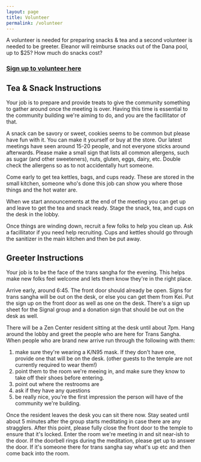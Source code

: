 ```yaml
---
layout: page
title: Volunteer
permalink: /volunteer
---
```


A volunteer is needed for preparing snacks & tea and a second volunteer is needed to be greeter. Eleanor will reimburse snacks out of the Dana pool, up to $25? How much do snacks cost? 

### [Sign up to volunteer here](https://docs.google.com/spreadsheets/d/1-eF7tl9Pzge-n5tqFYH8rhRo3_Sc3jWkhQhl0G7fkto/edit#gid=0)

## Tea & Snack Instructions 

Your job is to prepare and provide treats to give the community something to gather around once the meeting is over. Having this time is essential to the community building we're aiming to do, and you are the facillitator of that. 

A snack can be savory or sweet, cookies seems to be common but please have fun with it. You can make it yourself or buy at the store. Our latest meetings have seen around 15-20 people, and not everyone sticks around afterwards. Please make a small sign that lists all common allergens, such as sugar (and other sweeteners), nuts, gluten, eggs, dairy, etc. Double check the allergens so as to not accidentally hurt someone. 

Come early to get tea kettles, bags, and cups ready. These are stored in the small kitchen, someone who's done this job can show you where those things and the hot water are. 

When we start announcements at the end of the meeting you can get up and leave to get the tea and snack ready. Stage the snack, tea, and cups on the desk in the lobby. 

Once things are winding down, recruit a few folks to help you clean up. Ask a facillitator if you need help recruiting. Cups and kettles should go through the sanitizer in the main kitchen and then be put away. 

## Greeter Instructions

Your job is to be the face of the trans sangha for the evening. This helps make new folks feel welcome and lets them know they're in the right place. 

Arrive early, around 6:45. The front door should already be open. Signs for trans sangha will be out on the desk, or else you can get them from Kei. Put the sign up on the front door as well as one on the desk. There's a sign up sheet for the Signal group and a donation sign that should be out on the desk as well. 

There will be a Zen Center resident sitting at the desk until about 7pm. Hang around the lobby and greet the people who are here for Trans Sangha. When people who are brand new arrive run through the following with them:

1) make sure they're wearing a K/N95 mask. If they don't have one, provide one that will be on the desk. (other guests to the temple are not currently required to wear them!)
2) point them to the room we're meeing in, and make sure they know to take off their shoes before entering.
3) point out where the restrooms are
4) ask if they have any questions
5) be really nice, you're the first impression the person will have of the community we're building.

Once the resident leaves the desk you can sit there now. Stay seated until about 5 minutes after the group starts meditating in case there are any stragglers. After this point, please fully close the front door to the temple to ensure that it's locked. Enter the room we're meeting in and sit near-ish to the door. If the doorbell rings during the meditation, please get up to answer the door. If it's someone there for trans sangha say what's up etc and then come back into the room. 